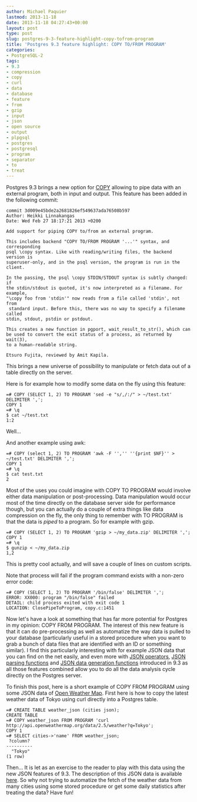 ```yaml
---
author: Michael Paquier
lastmod: 2013-11-18
date: 2013-11-18 04:27:43+00:00
layout: post
type: post
slug: postgres-9-3-feature-highlight-copy-tofrom-program
title: 'Postgres 9.3 feature highlight: COPY TO/FROM PROGRAM'
categories:
- PostgreSQL-2
tags:
- 9.3
- compression
- copy
- curl
- data
- database
- feature
- from
- gzip
- input
- json
- open source
- output
- plpgsql
- postgres
- postgresql
- program
- separator
- to
- treat
---
```

Postgres 9.3 brings a new option for [COPY](http://www.postgresql.org/docs/devel/static/sql-copy.html) allowing to pipe data with an external program, both in input and output. This feature has been added in the following commit:

    commit 3d009e45bde2a2681826ef549637ada76508b597
    Author: Heikki Linnakangas
    Date: Wed Feb 27 18:17:21 2013 +0200

    Add support for piping COPY to/from an external program.
 
    This includes backend "COPY TO/FROM PROGRAM '...'" syntax, and corresponding
    psql \copy syntax. Like with reading/writing files, the backend version is
    superuser-only, and in the psql version, the program is run in the client.
 
    In the passing, the psql \copy STDIN/STDOUT syntax is subtly changed: if
    the stdin/stdout is quoted, it's now interpreted as a filename. For example,
    "\copy foo from 'stdin'" now reads from a file called 'stdin', not from
     standard input. Before this, there was no way to specify a filename called
    stdin, stdout, pstdin or pstdout.
 
    This creates a new function in pgport, wait_result_to_str(), which can
    be used to convert the exit status of a process, as returned by wait(3),
    to a human-readable string.
 
    Etsuro Fujita, reviewed by Amit Kapila.

This brings a new universe of possibility to manipulate or fetch data out of a table directly on the server.

Here is for example how to modify some data on the fly using this feature:

    =# COPY (SELECT 1, 2) TO PROGRAM 'sed -e "s/,/:/" > ~/test.txt' DELIMITER ',';
    COPY 1
    =# \q
    $ cat ~/test.txt
    1:2

Well...

And another example using awk:

    =# COPY (select 1, 2) TO PROGRAM 'awk -F '','' ''{print $NF}'' > ~/test.txt' DELIMITER ',';
    COPY 1
    =# \q
    $ cat test.txt
    2

Most of the uses you could imagine with COPY TO PROGRAM would involve either data manipulation or post-processing. Data manipulation would occur most of the time directly on the database server side for performance though, but you can actually do a couple of extra things like data compression on the fly, the only thing to remember with TO PROGRAM is that the data is *piped* to a program. So for example with gzip.

    =# COPY (SELECT 1, 2) TO PROGRAM 'gzip > ~/my_data.zip' DELIMITER ',';
    COPY 1
    =# \q
    $ gunzip < ~/my_data.zip
    1,2

This is pretty cool actually, and will save a couple of lines on custom scripts.

Note that process will fail if the program command exists with a non-zero error code:

    =# COPY (SELECT 1, 2) TO PROGRAM '/bin/false' DELIMITER ',';
    ERROR: XX000: program "/bin/false" failed
    DETAIL: child process exited with exit code 1
    LOCATION: ClosePipeToProgram, copy.c:1451

Now let's have a look at something that has far more potential for Postgres in my opinion: COPY FROM PROGRAM. The interest of this new feature is that it can do pre-processing as well as automatize the way data is pulled to your database (particularly useful in a stored procedure when you want to grab a bunch of data files that are identified with an ID or something similar). I find this particularly interesting with for example JSON data that you can find on the net easily, and even more with [JSON operators](/postgresql-2/postgres-9-3-feature-highlight-json-operators/), [JSON parsing functions](/postgresql-2/postgres-9-3-feature-highlight-json-parsing-functions/) and [JSON data generation functions](/postgresql-2/postgres-9-3-feature-highlight-json-data-generation/) introduced in 9.3 as all those features combined allow you to do all the data analysis cycle directly on the Postgres server.

To finish this post, here is a short example of COPY FROM PROGRAM using some JSON data of [Open Weather Map](http://openweathermap.org/). First here is how to copy the latest weather data of Tokyo using curl directly into a Postgres table.

    =# CREATE TABLE weather_json (cities json);
    CREATE TABLE
    =# COPY weather_json FROM PROGRAM 'curl http://api.openweathermap.org/data/2.5/weather?q=Tokyo';
    COPY 1
    =# SELECT cities->'name' FROM weather_json;
     ?column?
    ----------
      "Tokyo"
    (1 row)

Then... It is let as an exercise to the reader to play with this data using the new JSON features of 9.3. The description of this JSON data is available [here](http://bugs.openweathermap.org/projects/api/wiki/Weather_Data). So why not trying to automatize the fetch of the weather data from many cities using some stored procedure or get some daily statistics after treating the data? Have fun!
